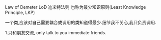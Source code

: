 Law of Demeter LoD 迪米特法则 也称为最少知识原则(Least Knowledge Principle, LKP)

一个类,应该对自己需要耦合或调用的类知道得最少.细节我不关心,我只负责调用.

1.只和朋友交流, only talk to you immediate friends.

